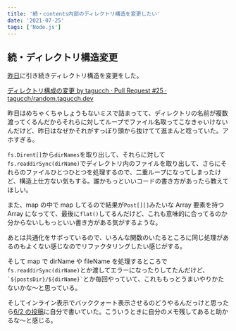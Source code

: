 ```yaml
---
title: '続・contents内部のディレクトリ構造を変更したい'
date: '2021-07-25'
tags: ['Node.js']
---
```


## 続・ディレクトリ構造変更

[昨日](/posts/2021-07-24)に引き続きディレクトリ構造を変更をした。

[ディレクトリ構成の変更 by tagucch · Pull Request \#25 · tagucch/random\.tagucch\.dev](https://github.com/tagucch/random.tagucch.dev/pull/25)

昨日はめちゃくちゃしょうもないミスで詰まってて、ディレクトリの名前が複数渡ってくるんだからそれらに対してループでファイル名取ってこなきゃいけないんだけど、昨日はなぜかそれがすっぽり頭から抜けてて進まんと唸っていた。アホすぎる。

`fs.Dirent[]`から`dirNames`を取り出して、それらに対して`fs.readdirSync(dirName)`でディレクトリ内のファイルを取り出して、さらにそれらのファイルひとつひとつを処理するので、二重ループになってしまったけど、構造上仕方ない気もする。誰かもっといいコードの書き方があったら教えてほしい。

また、map の中で map してるので結果が`Post[][]`みたいな Array 要素を持つ Array になってて、最後に`flat()`してるんだけど、これも意味的に合ってるのか分からないしもっといい書き方がある気がするような。

あとは共通化をサボっているので、いろんな関数のいたるところに同じ処理があるのもよくない感じなのでリファクタリングしたい感じがする。

そして map で dirName や fileName を処理するところで`fs.readdirSync(dirName)`とか渡してエラーになったりしてたんだけど、`` `${postsDir}/${dirName}` ``とか毎回やっていて、これももっとうまいやりかたないかな〜と思っている。

そしてインライン表示でバッククォート表示させるのどうやるんだっけと思ったら[6/2 の投稿](/posts/2021-06-02)に自分で書いていた。こういうときに自分のメモ残してあると助かるな〜と感じる。
